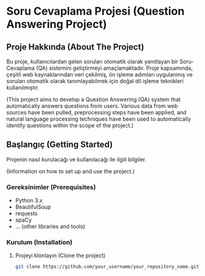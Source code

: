 # Soru Cevaplama Projesi (Question Answering Project)

## Proje Hakkında (About The Project)

Bu proje, kullanıcılardan gelen soruları otomatik olarak yanıtlayan bir Soru-Cevaplama (QA) sistemini geliştirmeyi amaçlamaktadır. Proje kapsamında, çeşitli web kaynaklarından veri çekilmiş, ön işleme adımları uygulanmış ve soruları otomatik olarak tanımlayabilmek için doğal dil işleme teknikleri kullanılmıştır.

(This project aims to develop a Question Answering (QA) system that automatically answers questions from users. Various data from web sources have been pulled, preprocessing steps have been applied, and natural language processing techniques have been used to automatically identify questions within the scope of the project.)

## Başlangıç (Getting Started)

Projenin nasıl kurulacağı ve kullanılacağı ile ilgili bilgiler.

(Information on how to set up and use the project.)

### Gereksinimler (Prerequisites)

- Python 3.x
- BeautifulSoup
- requests
- spaCy
- ... (other libraries and tools)

### Kurulum (Installation)

1. Projeyi klonlayın (Clone the project)
   ```sh
   git clone https://github.com/your_username/your_repository_name.git
